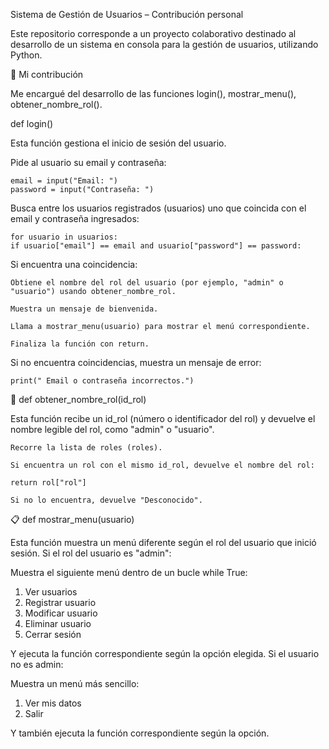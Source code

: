 Sistema de Gestión de Usuarios – Contribución personal

Este repositorio corresponde a un proyecto colaborativo destinado al desarrollo de un sistema en consola para la gestión de usuarios, utilizando Python.

🧩 Mi contribución

Me encargué del desarrollo de las funciones login(), mostrar_menu(), obtener_nombre_rol().

def login()

Esta función gestiona el inicio de sesión del usuario.

Pide al usuario su email y contraseña:

    email = input("Email: ")
    password = input("Contraseña: ")

Busca entre los usuarios registrados (usuarios) uno que coincida con el email y contraseña ingresados:

    for usuario in usuarios:
    if usuario["email"] == email and usuario["password"] == password:

Si encuentra una coincidencia:

    Obtiene el nombre del rol del usuario (por ejemplo, "admin" o "usuario") usando obtener_nombre_rol.

    Muestra un mensaje de bienvenida.

    Llama a mostrar_menu(usuario) para mostrar el menú correspondiente.

    Finaliza la función con return.

Si no encuentra coincidencias, muestra un mensaje de error:

    print(" Email o contraseña incorrectos.")

🧾 def obtener_nombre_rol(id_rol)

Esta función recibe un id_rol (número o identificador del rol) y devuelve el nombre legible del rol, como "admin" o "usuario".

    Recorre la lista de roles (roles).

    Si encuentra un rol con el mismo id_rol, devuelve el nombre del rol:

    return rol["rol"]

    Si no lo encuentra, devuelve "Desconocido".

📋 def mostrar_menu(usuario)

Esta función muestra un menú diferente según el rol del usuario que inició sesión.
Si el rol del usuario es "admin":

Muestra el siguiente menú dentro de un bucle while True:

1. Ver usuarios
2. Registrar usuario
3. Modificar usuario
4. Eliminar usuario
5. Cerrar sesión

Y ejecuta la función correspondiente según la opción elegida.
Si el usuario no es admin:

Muestra un menú más sencillo:

1. Ver mis datos
2. Salir

Y también ejecuta la función correspondiente según la opción.
